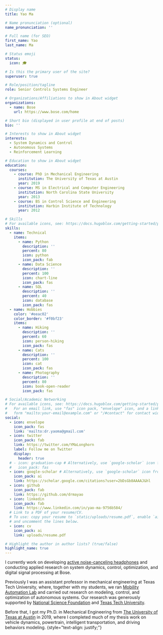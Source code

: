 ```yaml
---
# Display name
title: Yao Ma

# Name pronunciation (optional)
name_pronunciation: ''

# Full name (for SEO)
first_name: Yao
last_name: Ma

# Status emoji
status:
  icon: 🎓

# Is this the primary user of the site?
superuser: true

# Role/position/tagline
role: Senior Controls Systems Engineer

# Organizations/Affiliations to show in About widget
organizations:
  - name: Bose
    url: https://www.bose.com/home

# Short bio (displayed in user profile at end of posts)
bio: ''

# Interests to show in About widget
interests:
  - System Dynamics and Control
  - Autonomous Systems
  - Reinforcement Learning

# Education to show in About widget
education:
  courses:
    - course: PhD in Mechanical Engineering
      institution: The University of Texas at Austin
      year: 2019
    - course: MS in Electrical and Computer Engineering
      institution: North Carolina State University
      year: 2013
    - course: BS in Control Science and Engineering
      institution: Harbin Institute of Technology
      year: 2012

# Skills
# For available icons, see: https://docs.hugoblox.com/getting-started/page-builder/#icons
skills:
  - name: Technical
    items:
      - name: Python
        description: ''
        percent: 80
        icon: python
        icon_pack: fab
      - name: Data Science
        description: ''
        percent: 100
        icon: chart-line
        icon_pack: fas
      - name: SQL
        description: ''
        percent: 40
        icon: database
        icon_pack: fas
  - name: Hobbies
    color: '#eeac02'
    color_border: '#f0bf23'
    items:
      - name: Hiking
        description: ''
        percent: 60
        icon: person-hiking
        icon_pack: fas
      - name: Cats
        description: ''
        percent: 100
        icon: cat
        icon_pack: fas
      - name: Photography
        description: ''
        percent: 80
        icon: book-open-reader
        icon_pack: fas

# Social/Academic Networking
# For available icons, see: https://docs.hugoblox.com/getting-started/page-builder/#icons
#   For an email link, use "fas" icon pack, "envelope" icon, and a link in the
#   form "mailto:your-email@example.com" or "/#contact" for contact widget.
social:
  - icon: envelope
    icon_pack: fas
    link: 'mailto:dr.yaoma@gmail.com'
  - icon: twitter
    icon_pack: fab
    link: https://twitter.com/YMaLonghorn
    label: Follow me on Twitter
    display:
      header: true
  # - icon: graduation-cap # Alternatively, use `google-scholar` icon from `ai` icon pack
  #   icon_pack: fas
  - icon: google-scholar # Alternatively, use `google-scholar` icon from `ai` icon pack
    icon_pack: ai
    link: https://scholar.google.com/citations?user=2bDsGb8AAAAJ&hl
  - icon: github
    icon_pack: fab
    link: https://github.com/drmayao
  - icon: linkedin
    icon_pack: fab
    link: https://www.linkedin.com/in/yao-ma-9756b584/
  # Link to a PDF of your resume/CV.
  # To use: copy your resume to `static/uploads/resume.pdf`, enable `ai` icons in `params.yaml`,
  # and uncomment the lines below.
  - icon: cv
    icon_pack: ai
    link: uploads/resume.pdf

# Highlight the author in author lists? (true/false)
highlight_name: true
---
```


I currently work on developing [active noise-canceling headphones](https://www.bose.com/c/earbuds) and conducting applied research on system dynamics, control, optimization, and digital signal processing at Bose.

Previously I was an assistant professor in mechanical engineering at Texas Tech University, where, together with my students, we ran [Mobility Automation Lab](https://yaoma.netlify.app/) and carried out research on modeling, control, and optimization of autonomous systems. Our research was generously supported by [National Science Foundation](https://www.nsf.gov/awardsearch/showAward?AWD_ID=2153229&HistoricalAwards=false) and [Texas Tech University](https://www.depts.ttu.edu/research/).

Before that, I got my Ph.D. in Mechanical Engineering from [The University of Texas at Austin](https://cockrell.utexas.edu/academics/mechanical-engineering) in 2019, where I completed much of my thesis work on vehicle dynamics, powertrain, intelligent transportation, and driving behaviors modeling.
{style="text-align: justify;"}

